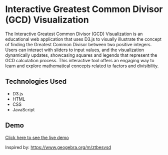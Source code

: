 # Interactive Greatest Common Divisor (GCD) Visualization

The Interactive Greatest Common Divisor (GCD) Visualization is an educational web application that uses D3.js to visually illustrate the concept of finding the Greatest Common Divisor between two positive integers. Users can interact with sliders to input values, and the visualization dynamically updates, showcasing squares and legends that represent the GCD calculation process. This interactive tool offers an engaging way to learn and explore mathematical concepts related to factors and divisibility.

## Technologies Used

- D3.js
- HTML
- CSS
- JavaScript

## Demo

[Click here to see the live demo](https://alex-tavares.github.io/csb-3ywfv2/)

Inspired by: https://www.geogebra.org/m/ztbesvsd
